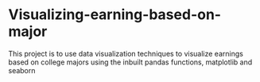 # Visualizing-earning-based-on-major
This project is to use data visualization techniques to visualize earnings based on college majors using the inbuilt pandas functions, matplotlib and seaborn 
